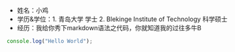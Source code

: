 - 姓名：小鸡
- 学历&学位：1. 青岛大学 学士  2. Blekinge Institute of Technology 科学硕士
- 经历：我给你秀下markdown语法之代码，你就知道我的过往多牛B

```javascript
console.log("Hello World");
```
